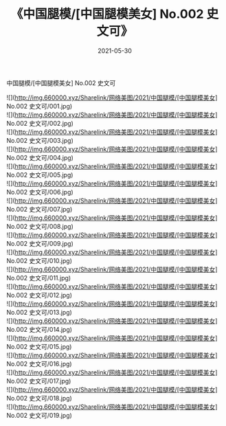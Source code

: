 ﻿---
layout: post
title:  《中国腿模/[中国腿模美女] No.002 史文可》
date:   2021-05-30
img: http://img.660000.xyz/Sharelink/网络美图/2021/中国腿模/[中国腿模美女] No.002 史文可/000.jpg
categories: [美女, 清纯, 唯美]
---

中国腿模/[中国腿模美女] No.002 史文可

 ![](http://img.660000.xyz/Sharelink/网络美图/2021/中国腿模/[中国腿模美女] No.002 史文可/001.jpg) <br>![](http://img.660000.xyz/Sharelink/网络美图/2021/中国腿模/[中国腿模美女] No.002 史文可/002.jpg) <br>![](http://img.660000.xyz/Sharelink/网络美图/2021/中国腿模/[中国腿模美女] No.002 史文可/003.jpg) <br>![](http://img.660000.xyz/Sharelink/网络美图/2021/中国腿模/[中国腿模美女] No.002 史文可/004.jpg) <br>![](http://img.660000.xyz/Sharelink/网络美图/2021/中国腿模/[中国腿模美女] No.002 史文可/005.jpg) <br>![](http://img.660000.xyz/Sharelink/网络美图/2021/中国腿模/[中国腿模美女] No.002 史文可/006.jpg) <br>![](http://img.660000.xyz/Sharelink/网络美图/2021/中国腿模/[中国腿模美女] No.002 史文可/007.jpg) <br>![](http://img.660000.xyz/Sharelink/网络美图/2021/中国腿模/[中国腿模美女] No.002 史文可/008.jpg) <br>![](http://img.660000.xyz/Sharelink/网络美图/2021/中国腿模/[中国腿模美女] No.002 史文可/009.jpg) <br>![](http://img.660000.xyz/Sharelink/网络美图/2021/中国腿模/[中国腿模美女] No.002 史文可/010.jpg) <br>![](http://img.660000.xyz/Sharelink/网络美图/2021/中国腿模/[中国腿模美女] No.002 史文可/011.jpg) <br>![](http://img.660000.xyz/Sharelink/网络美图/2021/中国腿模/[中国腿模美女] No.002 史文可/012.jpg) <br>![](http://img.660000.xyz/Sharelink/网络美图/2021/中国腿模/[中国腿模美女] No.002 史文可/013.jpg) <br>![](http://img.660000.xyz/Sharelink/网络美图/2021/中国腿模/[中国腿模美女] No.002 史文可/014.jpg) <br>![](http://img.660000.xyz/Sharelink/网络美图/2021/中国腿模/[中国腿模美女] No.002 史文可/015.jpg) <br>![](http://img.660000.xyz/Sharelink/网络美图/2021/中国腿模/[中国腿模美女] No.002 史文可/016.jpg) <br>![](http://img.660000.xyz/Sharelink/网络美图/2021/中国腿模/[中国腿模美女] No.002 史文可/017.jpg) <br>![](http://img.660000.xyz/Sharelink/网络美图/2021/中国腿模/[中国腿模美女] No.002 史文可/018.jpg) <br>![](http://img.660000.xyz/Sharelink/网络美图/2021/中国腿模/[中国腿模美女] No.002 史文可/019.jpg) <br>